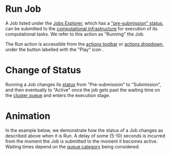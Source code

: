 # Run Job

A Job listed under the [Jobs Explorer](../ui/explorer.md), which has a ["pre-submission" status](../status.md), can be submitted to the [computational infrastructure](/infrastructure/overview.md) for execution of its computational tasks. We refer to this action as "Running" the Job. 

The Run action is accessible from the [actions toolbar](/entities-general/ui/explorer.md#actions-toolbar) or [actions dropdown](/entities-general/ui/explorer.md#actions-dropdown), under the button labelled with the "Play" icon <i class="zmdi zmdi-play zmdi-hc-border"></i>.

# Change of Status

Running a Job changes its [status](../status.md) from "Pre-submission" to "Submission", and then eventually to "Active" once the job gets past the waiting time on the [cluster queue](/infrastructure/resource/queues.md) and enters the execution stage.

# Animation

In the example below, we demonstrate how the status of a Job changes as described above when it is Run. A delay of some (5-10) seconds is incurred from the moment the Job is submitted to the moment it becomes active. Waiting times depend on the [queue category](/infrastructure/resource/category.md) being considered.

<img data-gifffer="/images/run-job.gif">
